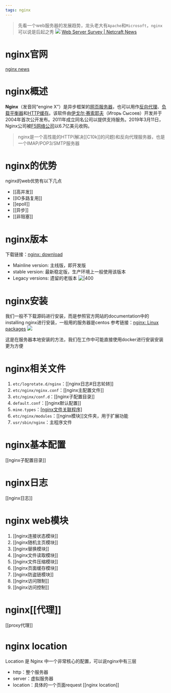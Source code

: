 ```yaml
---
tags: nginx
---
```

> 先看一个web服务器的发展趋势，龙头老大有`Apache`和`Microsoft`，`nginx`可以说是后起之秀
![](https://cdn.jsdelivr.net/gh/lijing-2008/PicGo/img/20220110195500.png)
[Web Server Survey | Netcraft News](https://news.netcraft.com/archives/category/web-server-survey/)

# nginx官网
[nginx news](https://nginx.org/)

# nginx概述
**Nginx**（发音同“engine X”）是异步框架的[网页服务器](https://www.wanweibaike.net/wiki-%E7%B6%B2%E9%A0%81%E4%BC%BA%E6%9C%8D%E5%99%A8 "网页服务器")，也可以用作[反向代理](https://www.wanweibaike.net/wiki-%E5%8F%8D%E5%90%91%E4%BB%A3%E7%90%86 "反向代理")、[负载平衡器](https://www.wanweibaike.net/wiki-%E8%B4%9F%E8%BD%BD%E5%9D%87%E8%A1%A1 "负载均衡")和[HTTP缓存](https://www.wanweibaike.net/wiki-HTTP%E7%BC%93%E5%AD%98 "HTTP缓存")。该软件由[伊戈尔·赛索耶夫](https://www.wanweibaike.net/wiki-%E4%BC%8A%E6%88%88%E7%88%BE%C2%B7%E8%B3%BD%E7%B4%A2%E8%80%B6%E5%A4%AB "伊戈尔·赛索耶夫")（Игорь Сысоев）开发并于2004年首次公开发布。2011年成立同名公司以提供支持服务。2019年3月11日，Nginx公司被[F5网络公司](https://www.wanweibaike.net/wiki-F5%E7%BD%91%E7%BB%9C%E5%85%AC%E5%8F%B8 "F5网络公司")以6.7亿美元收购。

>nginx是一个高性能的HTTP(解决[[C10k]]的问题)和反向代理服务器，也是一个IMAP/POP3/SMTP服务器


# nginx的优势
nginx的web优势有以下几点
- [[高并发]]
- [[IO多路复用]]
- [[epoll]]
- [[异步]]
- [[非阻塞]]

# nginx版本
下载链接：[nginx: download](https://nginx.org/en/download.html)
- Mainline version: 主线版，即开发版
- stable version: 最新稳定版，生产环境上一般使用该版本
- Legacy versions: 遗留的老版本
![|400](https://cdn.jsdelivr.net/gh/lijing-2008/PicGo/img/20220110201548.png)

# nginx安装
我们一般不下载源码进行安装，而是参照官方网站的documentation中的installing nginx进行安装，一般用的服务器是centos
参考链接：[nginx: Linux packages](https://nginx.org/en/linux_packages.html#RHEL-CentOS)
![](https://cdn.jsdelivr.net/gh/lijing-2008/PicGo/img/20220110203333.png)

这是在服务器本地安装的方法，我们在工作中可能直接使用docker进行安装安装更为方便

# nginx相关文件
1. `etc/logrotate.d/nginx`：[[nginx日志#日志轮转]]
2. `etc/nginx/nginx.conf`：[[nginx主配置文件]]
3. `etc/nginx/conf.d`：[[nginx子配置目录]]
4. `default.conf`：[[nginx默认配置]]
5. `mine.types`：[[nginx文件关联程序]](什么类型的文件用什么程序打开)
6. `etc/nginx/modules`：[[nginx模块]]文件夹，用于扩展功能
7. `usr/sbin/nginx`：主程序文件

# nginx基本配置
[[nginx子配置目录]]

# nginx日志
[[nginx日志]]

# nginx web模块
1. [[nginx连接状态模块]]
2. [[nginx随机主页模块]]
3. [[nginx替换模块]]
4. [[nginx文件读取模块]]
5. [[nginx文件压缩模块]]
6. [[nginx页面缓存模块]]
7. [[nginx防盗链模块]]
8. [[nginx访问限制]]
9. [[nginx访问控制]]

# nginx[[代理]]

[[proxy代理]]

# nginx location
Location 是 Nginx 中一个非常核心的配置，可以说nginx中有三层
- http：整个服务器
- server：虚拟服务器
- location：具体的一个页面request
[[nginx location]]